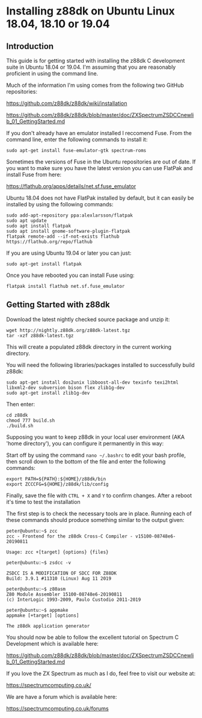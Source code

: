 # Installing z88dk on Ubuntu Linux 18.04, 18.10 or 19.04

## Introduction

This guide is for getting started with installing the z88dk C development suite in Ubuntu 18.04 or 19.04.  I'm assuming that you are reasonably proficient in using the command line.

Much of the information I'm using comes from the following two GitHub repositories:

https://github.com/z88dk/z88dk/wiki/installation

https://github.com/z88dk/z88dk/blob/master/doc/ZXSpectrumZSDCCnewlib_01_GettingStarted.md

If you don't already have an emulator installed I reccomend Fuse. From the command line, enter the following commands to install it:

    sudo apt-get install fuse-emulator-gtk spectrum-roms
    
Sometimes the versions of Fuse in the Ubuntu repositories are out of date.  If you want to make sure you have the latest version you can use FlatPak and install Fuse from here:

https://flathub.org/apps/details/net.sf.fuse_emulator

Ubuntu 18.04 does not have FlatPak installed by default, but it can easily be installed by using the following commands:
``` 
sudo add-apt-repository ppa:alexlarsson/flatpak  
sudo apt update  
sudo apt install flatpak  
sudo apt install gnome-software-plugin-flatpak  
flatpak remote-add --if-not-exists flathub https://flathub.org/repo/flathub
``` 
If you are using Ubuntu 19.04 or later you can just:

    sudo apt-get install flatpak

Once you have rebooted you can install Fuse using:

    flatpak install flathub net.sf.fuse_emulator
## Getting Started with z88dk

Download the latest nightly checked source package and unzip it:

    wget http://nightly.z88dk.org/z88dk-latest.tgz
    tar -xzf z88dk-latest.tgz

This will create a populated z88dk directory in the current working directory.

You will need the following libraries/packages installed to successfully build z88dk:

    sudo apt-get install dos2unix libboost-all-dev texinfo texi2html libxml2-dev subversion bison flex zlib1g-dev
    sudo apt-get install zlib1g-dev
    
Then enter:

    cd z88dk
    chmod 777 build.sh
    ./build.sh

Supposing you want to keep z88dk in your local user environment (AKA 'home directory'), you can configure it permanently in this way:

Start off by using the command `nano ~/.bashrc` to edit your bash profile, then scroll down to the bottom of the file and enter the following commands:
```
export PATH=${PATH}:${HOME}/z88dk/bin
export ZCCCFG=${HOME}/z88dk/lib/config
```   
Finally, save the file with `CTRL + X` and `Y` to confirm changes.  After a reboot it's time to test the installation

The first step is to check the necessary tools are in place. Running each of these commands should produce something similar to the output given:

``` 
peter@ubuntu:~$ zcc
zcc - Frontend for the z88dk Cross-C Compiler - v15100-08748e6-20190811
    
Usage: zcc +[target] {options} {files}
```    
```   
peter@ubuntu:~$ zsdcc -v

ZSDCC IS A MODIFICATION OF SDCC FOR Z88DK
Build: 3.9.1 #11310 (Linux) Aug 11 2019
```
```
peter@ubuntu:~$ z80asm
Z80 Module Assembler 15100-08748e6-20190811
(c) InterLogic 1993-2009, Paulo Custodio 2011-2019
```
```
peter@ubuntu:~$ appmake 
appmake [+target] [options]

The z88dk application generator
```
You should now be able to follow the excellent tutorial on Spectrum C Development which is available here:

https://github.com/z88dk/z88dk/blob/master/doc/ZXSpectrumZSDCCnewlib_01_GettingStarted.md

If you love the ZX Spectrum as much as I do, feel free to visit our website at:

https://spectrumcomputing.co.uk/

We are have a forum which is available here:

https://spectrumcomputing.co.uk/forums
